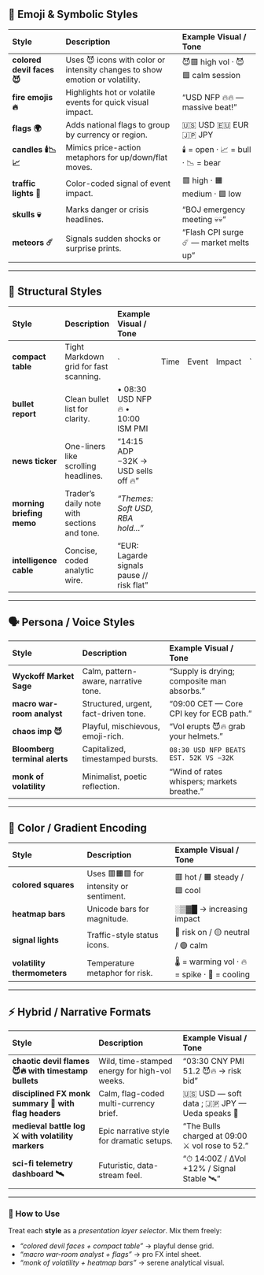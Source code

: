 ## 🎨 **Emoji & Symbolic Styles**

| Style                     | Description                                                                 | Example Visual / Tone                 |
| :------------------------ | :-------------------------------------------------------------------------- | :------------------------------------ |
| **colored devil faces 😈** | Uses 😈 icons with color or intensity changes to show emotion or volatility. | 😈🟥 high vol · 😈🟩 calm session         |
| **fire emojis 🔥**         | Highlights hot or volatile events for quick visual impact.                  | “USD NFP 🔥🔥 — massive beat!”          |
| **flags 🌍**               | Adds national flags to group by currency or region.                         | 🇺🇸 USD   🇪🇺 EUR   🇯🇵 JPY                 |
| **candles 🕯️📉📈**           | Mimics price-action metaphors for up/down/flat moves.                       | 🕯️ = open · 📈 = bull · 📉 = bear        |
| **traffic lights 🚦**      | Color-coded signal of event impact.                                         | 🟥 high · 🟧 medium · 🟩 low             |
| **skulls 💀**              | Marks danger or crisis headlines.                                           | “BOJ emergency meeting 💀💀”            |
| **meteors ☄️**             | Signals sudden shocks or surprise prints.                                   | “Flash CPI surge ☄️ — market melts up” |

---

## 🧱 **Structural Styles**

| Style                     | Description                                 | Example Visual / Tone                     |      |       |        |     |
| :------------------------ | :------------------------------------------ | :---------------------------------------- | ---- | ----- | ------ | --- |
| **compact table**         | Tight Markdown grid for fast scanning.      | `                                         | Time | Event | Impact | `   |
| **bullet report**         | Clean bullet list for clarity.              | • 08:30 USD NFP 🔥   • 10:00 ISM PMI       |      |       |        |     |
| **news ticker**           | One-liners like scrolling headlines.        | “14:15 ADP −32K → USD sells off 🔥”        |      |       |        |     |
| **morning briefing memo** | Trader’s daily note with sections and tone. | *“Themes: Soft USD, RBA hold…”*           |      |       |        |     |
| **intelligence cable**    | Concise, coded analytic wire.               | “EUR: Lagarde signals pause // risk flat” |      |       |        |     |

---

## 🗣️ **Persona / Voice Styles**

| Style                         | Description                           | Example Visual / Tone                      |
| :---------------------------- | :------------------------------------ | :----------------------------------------- |
| **Wyckoff Market Sage**       | Calm, pattern-aware, narrative tone.  | “Supply is drying; composite man absorbs.” |
| **macro war-room analyst**    | Structured, urgent, fact-driven tone. | “09:00 CET — Core CPI key for ECB path.”   |
| **chaos imp 😈**               | Playful, mischievous, emoji-rich.     | “Vol erupts 😈🔥 grab your helmets.”         |
| **Bloomberg terminal alerts** | Capitalized, timestamped bursts.      | `08:30 USD NFP BEATS EST. 52K VS −32K`     |
| **monk of volatility**        | Minimalist, poetic reflection.        | “Wind of rates whispers; markets breathe.” |

---

## 💅 **Color / Gradient Encoding**

| Style                       | Description                          | Example Visual / Tone                     |
| :-------------------------- | :----------------------------------- | :---------------------------------------- |
| **colored squares**         | Uses 🟥🟧🟩 for intensity or sentiment. | 🟥 hot / 🟧 steady / 🟩 cool                 |
| **heatmap bars**            | Unicode bars for magnitude.          | ░▒▓█ → increasing impact                  |
| **signal lights**           | Traffic-style status icons.          | 🔴 risk on / 🟡 neutral / 🟢 calm            |
| **volatility thermometers** | Temperature metaphor for risk.       | 🌡️ = warming vol · 🔥 = spike · 🧊 = cooling |

---

## ⚡ **Hybrid / Narrative Formats**

| Style                                               | Description                                   | Example Visual / Tone                          |
| :-------------------------------------------------- | :-------------------------------------------- | :--------------------------------------------- |
| **chaotic devil flames 😈🔥 with timestamp bullets**  | Wild, time-stamped energy for high-vol weeks. | “03:30 CNY PMI 51.2 😈🔥 → risk bid”             |
| **disciplined FX monk summary 🧘 with flag headers** | Calm, flag-coded multi-currency brief.        | 🇺🇸 USD — soft data ; 🇯🇵 JPY — Ueda speaks 🧘      |
| **medieval battle log ⚔️ with volatility markers**   | Epic narrative style for dramatic setups.     | “The Bulls charged at 09:00 ⚔️ vol rose to 52.” |
| **sci-fi telemetry dashboard 🛰️**                    | Futuristic, data-stream feel.                 | “⏱ 14:00Z / ΔVol +12% / Signal Stable 🛰️”       |

---

### 🧠 How to Use

Treat each **style** as a *presentation layer selector*.
Mix them freely:

* *“colored devil faces + compact table”* → playful dense grid.
* *“macro war-room analyst + flags”* → pro FX intel sheet.
* *“monk of volatility + heatmap bars”* → serene analytical visual.
